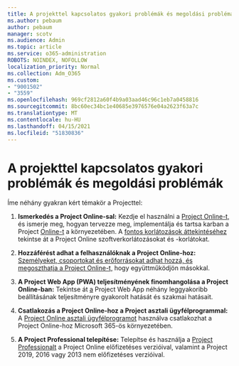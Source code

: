 ```yaml
---
title: A projekttel kapcsolatos gyakori problémák és megoldási problémák
ms.author: pebaum
author: pebaum
manager: scotv
ms.audience: Admin
ms.topic: article
ms.service: o365-administration
ROBOTS: NOINDEX, NOFOLLOW
localization_priority: Normal
ms.collection: Adm_O365
ms.custom:
- "9001502"
- "3559"
ms.openlocfilehash: 969cf2812a60f4b9a03aad46c96c1eb7a0458816
ms.sourcegitcommit: 8bc60ec34bc1e40685e3976576e04a2623f63a7c
ms.translationtype: MT
ms.contentlocale: hu-HU
ms.lasthandoff: 04/15/2021
ms.locfileid: "51830836"
---
```

# <a name="project-common-issues-and-resolutions"></a>A projekttel kapcsolatos gyakori problémák és megoldási problémák

Íme néhány gyakran kért témakör a Projecttel:

1. **Ismerkedés a Project Online-sal:** Kezdje el használni a [Project Online-t,](https://docs.microsoft.com/ProjectOnline/get-started-with-project-online) és ismerje meg, hogyan tervezze meg, implementálja és tartsa karban a Project [Online-t](https://docs.microsoft.com/projectonline/project-online) a környezetében.   A [fontos korlátozások áttekintéséhez](https://docs.microsoft.com/ProjectOnline/project-online-software-boundaries-and-limits) tekintse át a Project Online szoftverkorlátozásokat és -korlátokat.

2. **Hozzáférést adhat a felhasználóknak a Project Online-hoz:** [Személyeket, csoportokat és erőforrásokat adhat hozzá, és megoszthatja a Project Online-t,](https://docs.microsoft.com/projectonline/step-2-add-people-to-project-online) hogy együttműködjön másokkal. 

3. **A Project Web App (PWA) teljesítményének finomhangolása a Project Online-ban:** Tekintse át [a](https://docs.microsoft.com/projectonline/tune-project-online-performance) Project Web App néhány leggyakoribb beállításának teljesítményre gyakorolt hatását és szakmai hatásait.

4. **Csatlakozás a Project Online-hoz a Project asztali ügyfélprogrammal:** A [Project Online asztali ügyfélprogramot](https://docs.microsoft.com/projectonline/connect-to-project-online-with-the-project-online-desktop-client) használva csatlakozhat a Project Online-hoz Microsoft 365-ös környezetében. 

5. **A Project Professional telepítése:** Telepítse és használja a [Project Professionalt](https://support.office.com/article/install-project-7059249b-d9fe-4d61-ab96-5c5bf435f281) a Project Online előfizetéses verzióival, valamint a Project 2019, 2016 vagy 2013 nem előfizetéses verzióival.
